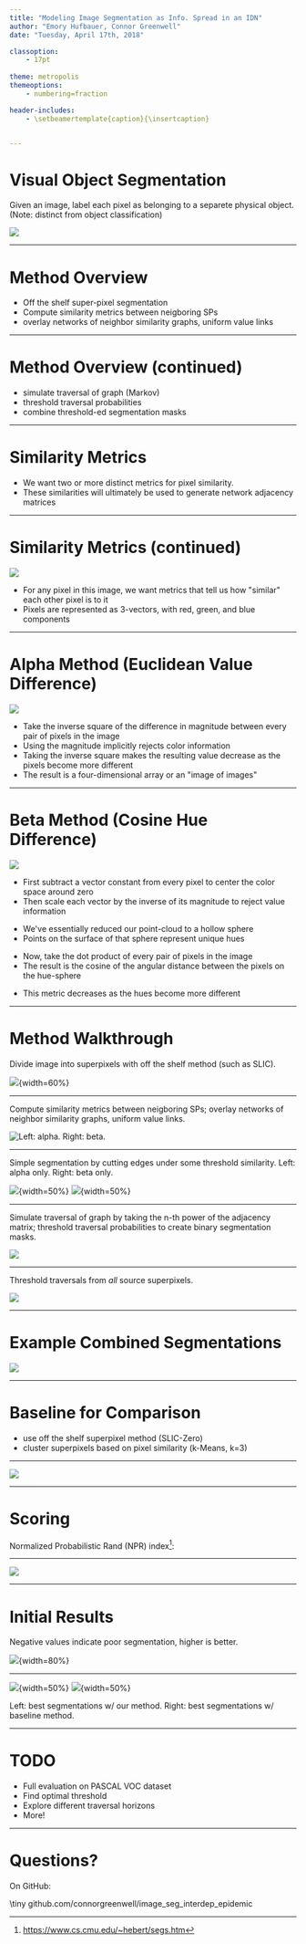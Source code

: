 ```yaml
---
title: "Modeling Image Segmentation as Info. Spread in an IDN"
author: "Emory Hufbauer, Connor Greenwell"
date: "Tuesday, April 17th, 2018"

classoption:
    - 17pt
    
theme: metropolis
themeoptions:
    - numbering=fraction

header-includes:
    - \setbeamertemplate{caption}{\insertcaption} 


---
```


# Visual Object Segmentation 

Given an image, label each pixel as belonging to a separete physical object.
(Note: distinct from object classification)

![](res/seg_ex.png)

---

# Method Overview

- Off the shelf super-pixel segmentation
- Compute similarity metrics between neigboring SPs
- overlay networks of neighbor similarity graphs, uniform value links

---

# Method Overview (continued)

- simulate traversal of graph (Markov)
- threshold traversal probabilities
- combine threshold-ed segmentation masks

---

# Similarity Metrics

- We want two or more distinct metrics for pixel similarity.
- These similarities will ultimately be used to generate network adjacency matrices

---

# Similarity Metrics (continued)

![](res/input.png)

- For any pixel in this image, we want metrics that tell us how "similar" each other pixel is to it
- Pixels are represented as 3-vectors, with red, green, and blue components

---

# Alpha Method (Euclidean Value Difference)

![](res/alpha.png)

- Take the inverse square of the difference in magnitude between every pair of pixels in the image
- Using the magnitude implicitly rejects color information
- Taking the inverse square makes the resulting value decrease as the pixels become more different
- The result is a four-dimensional array or an "image of images"

---

# Beta Method (Cosine Hue Difference)

![](res/beta.png)

- First subtract a vector constant from every pixel to center the color space around zero
- Then scale each vector by the inverse of its magnitude to reject value information
 + We've essentially reduced our point-cloud to a hollow sphere
 + Points on the surface of that sphere represent unique hues
- Now, take the dot product of every pair of pixels in the image
- The result is the cosine of the angular distance between the pixels on the hue-sphere
 + This metric decreases as the hues become more different

---

# Method Walkthrough

Divide image into superpixels with off the shelf method (such as SLIC).

![](res/superpixels.png){width=60%}

---

Compute similarity metrics between neigboring SPs;
overlay networks of neighbor similarity graphs, uniform value links.

![Left: alpha. Right: beta.](res/ab_graphs.png)

---

Simple segmentation by cutting edges under some threshold similarity. Left:
alpha only. Right: beta only.

![](res/only_alpha.png){width=50%}
![](res/only_beta.png){width=50%}

---

Simulate traversal of graph by taking the n-th power of the adjacency matrix;
threshold traversal probabilities to create binary segmentation masks.

![](res/single_source.png)

---

Threshold traversals from *all* source superpixels.

![](res/many_sources.png)

---

# Example Combined Segmentations

![](res/example_out.png)

---

# Baseline for Comparison

- use off the shelf superpixel method (SLIC-Zero)
- cluster superpixels based on pixel similarity (k-Means, k=3)

---

![](res/searched.png)

---

# Scoring

Normalized Probabilistic Rand (NPR) index[^npri]:

[^npri]: https://www.cs.cmu.edu/~hebert/segs.htm

---

![](res/ars_demo.png)

---

# Initial Results

Negative values indicate poor segmentation, higher is better.

![](res/bars.png){width=80%}

---

![](res/ours_best.png){width=50%}
![](res/base_best.png){width=50%}

Left: best segmentations w/ our method.
Right: best segmentations w/ baseline method.

---

# TODO

- Full evaluation on PASCAL VOC dataset
- Find optimal threshold
- Explore different traversal horizons
- More!

---

# Questions?

On GitHub: 

\tiny
github.com/connorgreenwell/image_seg_interdep_epidemic
